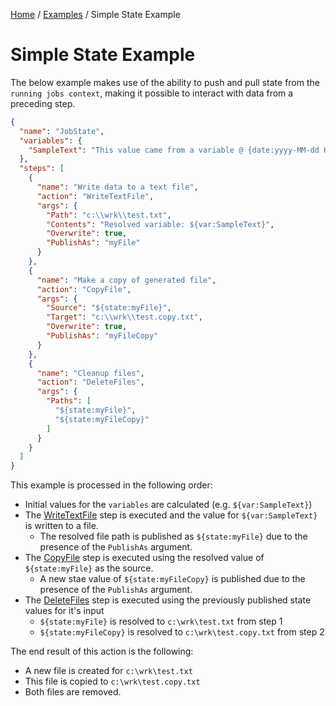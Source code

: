 [Home](/README.md) / [Examples](/docs/examples/README.md) / Simple State Example

# Simple State Example
The below example makes use of the ability to push and pull state from the `running jobs context`, making it possible to interact with data from a preceding step.

```json
{
  "name": "JobState",
  "variables": {
    "SampleText": "This value came from a variable @ {date:yyyy-MM-dd HH:mm:ss}!"
  },
  "steps": [
    {
      "name": "Write data to a text file",
      "action": "WriteTextFile",
      "args": {
        "Path": "c:\\wrk\\test.txt",
        "Contents": "Resolved variable: ${var:SampleText}",
        "Overwrite": true,
        "PublishAs": "myFile"
      }
    },
    {
      "name": "Make a copy of generated file",
      "action": "CopyFile",
      "args": {
        "Source": "${state:myFile}",
        "Target": "c:\\wrk\\test.copy.txt",
        "Overwrite": true,
        "PublishAs": "myFileCopy"
      }
    },
    {
      "name": "Cleanup files",
      "action": "DeleteFiles",
      "args": {
        "Paths": [
          "${state:myFile}",
          "${state:myFileCopy}"
        ]
      }
    }
  ]
}
```

This example is processed in the following order:

- Initial values for the `variables` are calculated (e.g. `${var:SampleText}`)
- The [WriteTextFile](/docs/job-actions/WriteTextFile.md) step is executed and the value for `${var:SampleText}` is written to a file.
  - The resolved file path is published as `${state:myFile}` due to the presence of the `PublishAs` argument.
- The [CopyFile](/docs/job-actions/CopyFile.md) step is executed using the resolved value of `${state:myFile}` as the source.
  - A new stae value of `${state:myFileCopy}` is published due to the presence of the `PublishAs` argument.
- The [DeleteFiles](/docs/job-actions/DeleteFiles.md) step is executed using the previously published state values for it's input
  - `${state:myFile}` is resolved to `c:\wrk\test.txt` from step 1
  - `${state:myFileCopy}` is resolved to `c:\wrk\test.copy.txt` from step 2

The end result of this action is the following:

- A new file is created for `c:\wrk\test.txt`
- This file is copied to `c:\wrk\test.copy.txt`
- Both files are removed.